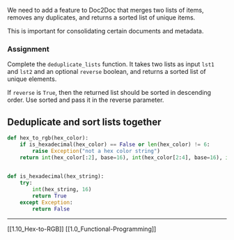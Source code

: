 We need to add a feature to Doc2Doc that merges two lists of items, 
removes any duplicates, and returns a sorted list of unique items.

This is important for consolidating certain documents and metadata.

### Assignment
Complete the `deduplicate_lists` function. 
It takes two lists as input `lst1` and `lst2` and an optional `reverse` boolean, 
and returns a sorted list of unique elements. 

If `reverse` is `True`, then the returned list should be sorted in descending order. 
Use sorted and pass it in the reverse parameter. 

## Deduplicate and sort lists together

``` python
def hex_to_rgb(hex_color):
    if is_hexadecimal(hex_color) == False or len(hex_color) != 6:
        raise Exception("not a hex color string")
    return int(hex_color[:2], base=16), int(hex_color[2:4], base=16), int(hex_color[4:], base=16)
    

def is_hexadecimal(hex_string):
    try:
        int(hex_string, 16)
        return True
    except Exception:
        return False
```

---
[[1.10_Hex-to-RGB]]
[[1.0_Functional-Programming]]
